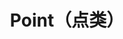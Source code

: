---
title: Point（点类）
icon: fa-solid fa-circle-small
link: true
collapsible: false
index: false
order: false
---